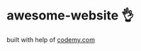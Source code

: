 # awesome-website :ok_hand:                            
built with help of <a href="http://johnelder.com/">codemy.com</a>
